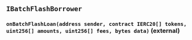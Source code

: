## `IBatchFlashBorrower`






### `onBatchFlashLoan(address sender, contract IERC20[] tokens, uint256[] amounts, uint256[] fees, bytes data)` (external)








